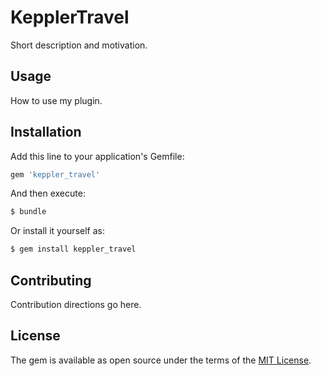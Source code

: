 # KepplerTravel
Short description and motivation.

## Usage
How to use my plugin.

## Installation
Add this line to your application's Gemfile:

```ruby
gem 'keppler_travel'
```

And then execute:
```bash
$ bundle
```

Or install it yourself as:
```bash
$ gem install keppler_travel
```

## Contributing
Contribution directions go here.

## License
The gem is available as open source under the terms of the [MIT License](https://opensource.org/licenses/MIT).
